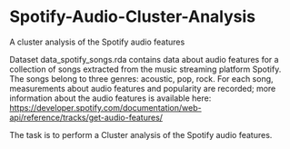 # Spotify-Audio-Cluster-Analysis
A cluster analysis of the Spotify audio features 



Dataset data_spotify_songs.rda contains data about audio features for a collection of songs extracted from the music streaming platform Spotify. The songs belong to three genres: acoustic, pop, rock. For each song, measurements about audio features and popularity are recorded; more information about the audio features is available here:
https://developer.spotify.com/documentation/web-api/reference/tracks/get-audio-features/


The task is to perform a Cluster analysis of the Spotify audio features.
